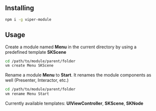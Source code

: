## Installing
```bash
npm i -g viper-module
```

## Usage

Create a module named **Menu** in the current directory by using a predefined template **SKScene** 
```bash
cd /path/to/module/parent/folder
vm create Menu SKScene
```

Rename a module **Menu** to **Start**. It renames the module components as well (Presenter, Interactor, etc.)
```bash
cd /path/to/module/parent/folder
vm rename Menu Start
```


Currently available templates: **UIViewController**, **SKScene**, **SKNode**